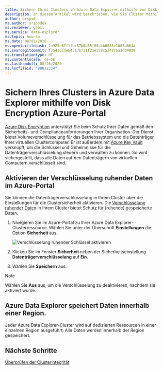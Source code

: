 ```yaml
---
title: Sichern Ihres Clusters in Azure Data Explorer mithilfe von Disk Encryption Azure-Portal
description: In diesem Artikel wird beschrieben, wie Sie Cluster mithilfe von Disk Encryption in Azure Data Explorer im Azure-Portal sichern.
author: orspod
ms.author: orspodek
ms.reviewer: gabil
ms.service: data-explorer
ms.topic: how-to
ms.date: 08/02/2020
ms.openlocfilehash: 2a925e87f1fbc57b0b65f66abb6085e1083b864a
ms.sourcegitcommit: f354accde64317b731f21e558c52427ba1dd4830
ms.translationtype: HT
ms.contentlocale: de-DE
ms.lasthandoff: 08/26/2020
ms.locfileid: "88872334"
---
```

# <a name="secure-your-cluster-using-disk-encryption-in-azure-data-explorer---azure-portal"></a>Sichern Ihres Clusters in Azure Data Explorer mithilfe von Disk Encryption Azure-Portal

[Azure Disk Encryption](/azure/security/azure-security-disk-encryption-overview) unterstützt Sie beim Schutz Ihrer Daten gemäß den Sicherheits- und Complianceanforderungen Ihrer Organisation. Der Dienst bietet Volumeverschlüsselung für das Betriebssystem und die Datenträger Ihrer virtuellen Clustercomputer. Er ist außerdem mit [Azure Key Vault](/azure/key-vault/) verknüpft, um die Schlüssel und Geheimnisse für die Datenträgerverschlüsselung steuern und verwalten zu können. So wird sichergestellt, dass alle Daten auf den Datenträgern von virtuellen Computern verschlüsselt sind. 
  
## <a name="enable-encryption-at-rest-in-the-azure-portal"></a>Aktivieren der Verschlüsselung ruhender Daten im Azure-Portal
  
Sie können die Datenträgerverschlüsselung in Ihrem Cluster über die Einstellungen für die Clustersicherheit aktivieren. Die [Verschlüsselung ruhender Daten](/azure/security/fundamentals/encryption-atrest) in Ihrem Cluster bietet Schutz für (ruhende) gespeicherte Daten. 

1. Navigieren Sie im Azure-Portal zu Ihrer Azure Data Explorer-Clusterressource. Wählen Sie unter der Überschrift **Einstellungen** die Option **Sicherheit** aus. 

    ![Verschlüsselung ruhender Schlüssel aktivieren](media/manage-cluster-security/security-encryption-at-rest.png)

1. Klicken Sie im Fenster **Sicherheit** neben der Sicherheitseinstellung **Datenträgerverschlüsselung** auf **Ein**. 

1. Wählen Sie **Speichern** aus.
 
> [!NOTE]
> Wählen Sie **Aus** aus, um die Verschlüsselung zu deaktivieren, nachdem sie aktiviert wurde.

## <a name="azure-data-explorer-stores-data-within-a-region"></a>Azure Data Explorer speichert Daten innerhalb einer Region.

Jeder Azure Data Explorer-Cluster wird auf dedizierten Ressourcen in einer einzelnen Region ausgeführt. Alle Daten werden innerhalb der Region gespeichert. 

## <a name="next-steps"></a>Nächste Schritte

[Überprüfen der Clusterintegrität](check-cluster-health.md)
